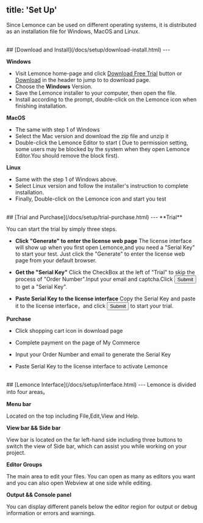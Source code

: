 title: 'Set Up'
---
Since Lemonce can be used on different operating systems, it is distributed as an installation file for Windows, MacOS and Linux.

<br/>
## [Download and Install](/docs/setup/download-install.html)
---

**Windows**

- Visit Lemonce home-page and click <a class="btn-teal" href="http://www.lemonce.net">Download Free Trial</a> button or <a class="btn-black" href="http://www.lemonce.net">Download</a> in the header to jump to to download page.
- Choose the **Windows** Version.
- Save the Lemonce installer to your computer, then open the file.
- Install according to the prompt, double-click on the Lemonce icon when finishing installation.

**MacOS**

- The same with step 1 of Windows
- Select the Mac version and download the zip file and unzip it
- Double-click the Lemonce Editor to start ( Due to permission setting, some users may be blocked by the system when they open Lemonce Editor.You should remove the block first).

**Linux** 

- Same with the step 1 of Windows above.
- Select Linux version and follow the installer's instruction to complete installation.
- Finally, Double-click on the Lemonce icon and start you test

<br/>
## [Trial and Purchase](/docs/setup/trial-purchase.html)
---
**Trial**

You can start the trial by simply three steps.

- **Click "Generate" to enter the license web page** The license interface will show up when you first open Lemonce,and you need a "Serial Key" to start your test. Just click the "Generate" to enter the license web page from your default browser.

- **Get the "Serial Key"** Click the CheckBox at the left of "Trial" to skip the process of "Order Number".Input your email and captcha.Click <button class="btn-primary">Submit</button> to get a "Serial Key".

- **Paste Serial Key to the license interface** Copy the Serial Key and paste it to the license interface，and click <button class="btn-success">Submit</button> to start your trial.

**Purchase**

- Click shopping cart icon in download page

- Complete payment  on the page of My Commerce

- Input your Order Number and email to generate the Serial Key

- Paste Serial Key to the license interface to activate Lemonce

<br/>
## [Lemonce Interface](/docs/setup/interface.html)
---
Lemonce is divided into four areas。

**Menu bar**

Located on the top including File,Edit,View and Help.

**View bar && Side bar**

View bar is located on the far left-hand side including three buttons to switch the view of Side bar, which can assist you while working on your project.

**Editor Groups**

The main area to edit your files. You can open as many as editors you want and you can also open Webview at one side while editing.

**Output && Console panel**

You can display different panels below the editor region for output or debug information or errors and warnings.